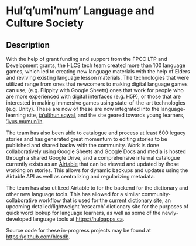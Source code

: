 # Hul’q’umi’num’ Language and Culture Society

## Description

With the help of grant funding and support from the FPCC LTP and Development grants, the HLCS tech team created more than 100 language games, which led to creating new language materials with the help of Elders and reviving existing language lesson materials. The technologies that were utilized range from ones that newcomers to making digital language games can use, (e.g. Flippity with Google Sheets) ones that work for people who are more experienced with digital interfaces (e.g. H5P), or those that are interested in making immersive games using state-of-the-art technologies (e.g. Unity). These are now of these are now integrated into the language-learning site, [ta’ulthun sqwal](https://sqwal.hwulmuhwqun.ca), and the site geared towards young learners, [’iyus mumun’lh](https://iyus.hwulmuhwqun.ca).

The team has also been able to catalogue and process at least 600 legacy stories and has generated great momentum to editing stories to be published and shared backw with the community. Work is done collaboratively using Google Sheets and Google Docs and media is hosted through a shared Google Drive, and a comprehensive internal catalogue currently exists as an [Airtable](https://airtable.com) that can be viewed and updated by those working on stories. This allows for dynamic backups and updates using the Airtable API as well as centralizing and regularizing metadata.

The team has also utilized Airtable to for the backend for the dictionary and other new language tools. This has allowed for a similar community-collaborative workflow that is used for the [current dictionary site](https://words.hwulmuhwqun.ca), an upcoming detailed/lightweight 'research' dictionary site for the purposes of quick word lookup for language learners, as well as some of the newly-developed language tools at https://hulqapps.ca.

Source code for these in-progress projects may be found at https://github.com/hlcsdb.
